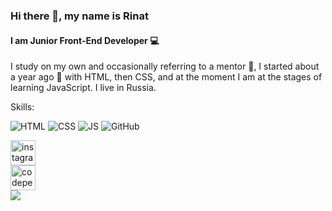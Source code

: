 ### Hi there 👋, my name is Rinat
#### I am Junior Front-End Developer :computer:
I study on my own and occasionally referring to a mentor :boy:, I started about a year ago :calendar: with HTML, then CSS, and at the moment I am at the stages of learning JavaScript. I live in Russia.


Skills:



![HTML](https://upload.wikimedia.org/wikipedia/commons/thumb/6/61/HTML5_logo_and_wordmark.svg/80px-HTML5_logo_and_wordmark.svg.png) 
![CSS](https://upload.wikimedia.org/wikipedia/commons/thumb/d/d5/CSS3_logo_and_wordmark.svg/57px-CSS3_logo_and_wordmark.svg.png) 
![JS](https://upload.wikimedia.org/wikipedia/commons/thumb/9/99/Unofficial_JavaScript_logo_2.svg/80px-Unofficial_JavaScript_logo_2.svg.png)
![GitHub](https://avatars.githubusercontent.com/u/9919?s=80&v=4)



[<img src='https://cdn.jsdelivr.net/npm/simple-icons@3.0.1/icons/instagram.svg' alt='instagram' height='40'>](https://www.instagram.com/https://www.instagram.com/_web_deve1oper_//)  
[<img src='https://cdn.jsdelivr.net/npm/simple-icons@3.0.1/icons/codepen.svg' alt='codepen' height='40'>](https://codepen.io/https://codepen.io/rinat-akhmetvaleev)  
[<img src='https://cdn.tlgrm.ru/img/top-logo-icon_monochrome.svg'>](https://t.me/R_i_S_E_25)

